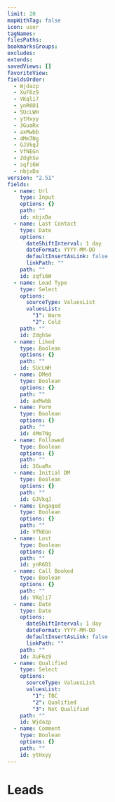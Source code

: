 ```yaml
---
limit: 20
mapWithTag: false
icon: user
tagNames: 
filesPaths: 
bookmarksGroups: 
excludes: 
extends: 
savedViews: []
favoriteView: 
fieldsOrder:
  - Wjdazp
  - XuF6z9
  - VKqli7
  - ynR6D1
  - SUcLWH
  - ytHxyy
  - 3GuaRx
  - axMwbb
  - 4Mm7Ng
  - GJVkqJ
  - VfNEGn
  - ZdghSe
  - zqfi6W
  - nbjxDa
version: "2.51"
fields:
  - name: Url
    type: Input
    options: {}
    path: ""
    id: nbjxDa
  - name: Last Contact
    type: Date
    options:
      dateShiftInterval: 1 day
      dateFormat: YYYY-MM-DD
      defaultInsertAsLink: false
      linkPath: ""
    path: ""
    id: zqfi6W
  - name: Lead Type
    type: Select
    options:
      sourceType: ValuesList
      valuesList:
        "1": Warm
        "2": Cold
    path: ""
    id: ZdghSe
  - name: Liked
    type: Boolean
    options: {}
    path: ""
    id: SUcLWH
  - name: DMed
    type: Boolean
    options: {}
    path: ""
    id: axMwbb
  - name: Form
    type: Boolean
    options: {}
    path: ""
    id: 4Mm7Ng
  - name: Followed
    type: Boolean
    options: {}
    path: ""
    id: 3GuaRx
  - name: Initial DM
    type: Boolean
    options: {}
    path: ""
    id: GJVkqJ
  - name: Engaged
    type: Boolean
    options: {}
    path: ""
    id: VfNEGn
  - name: Lost
    type: Boolean
    options: {}
    path: ""
    id: ynR6D1
  - name: Call Booked
    type: Boolean
    options: {}
    path: ""
    id: VKqli7
  - name: Date
    type: Date
    options:
      dateShiftInterval: 1 day
      dateFormat: YYYY-MM-DD
      defaultInsertAsLink: false
      linkPath: ""
    path: ""
    id: XuF6z9
  - name: Qualified
    type: Select
    options:
      sourceType: ValuesList
      valuesList:
        "1": TBC
        "2": Qualified
        "3": Not Qualified
    path: ""
    id: Wjdazp
  - name: Comment
    type: Boolean
    options: {}
    path: ""
    id: ytHxyy
---
```

# Leads
